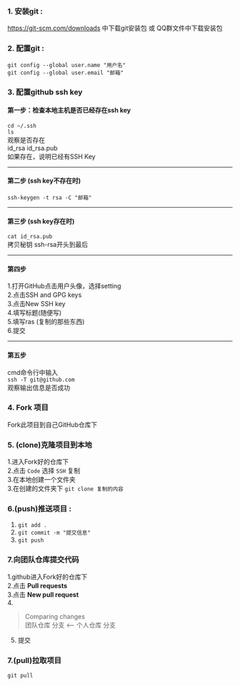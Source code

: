 ### 1. 安装git :
https://git-scm.com/downloads 中下载git安装包 或 QQ群文件中下载安装包
### 2. 配置git :
`git config --global user.name "用户名"`  
`git config --global user.email "邮箱"`  
### 3. 配置github ssh key

#### 第一步：检查本地主机是否已经存在ssh key  
`cd ~/.ssh`  
`ls`  
观察是否存在  
id_rsa  id_rsa.pub  
如果存在，说明已经有SSH Key

---

#### 第二步 (ssh key不存在时)  
`ssh-keygen -t rsa -C "邮箱"`  

---

#### 第三步 (ssh key存在时)
`cat id_rsa.pub`  
拷贝秘钥 ssh-rsa开头到最后  

---

#### 第四步
1.打开GitHub点击用户头像，选择setting  
2.点击SSH and GPG keys  
3.点击New SSH key  
4.填写标题(随便写)  
5.填写ras (复制的那些东西)  
6.提交  

---

#### 第五步
cmd命令行中输入  
`ssh -T git@github.com`  
观察输出信息是否成功  



### 4. Fork 项目
Fork此项目到自己GitHub仓库下  

### 5. (clone)克隆项目到本地
1.进入Fork好的仓库下  
2.点击 `Code` 选择 `SSH` 复制  
3.在本地创建一个文件夹  
3.在创建的文件夹下 `git clone 复制的内容` 

### 6.(push)推送项目 :
1. ` git add . `
2. ` git commit -m "提交信息" `
3. `git push`

### 7.向团队仓库提交代码
1.github进入Fork好的仓库下  
2.点击 **Pull requests**  
3.点击 **New pull request**  
4.
>Comparing changes  
>团队仓库 分支 <-- 个人仓库 分支
>
5. 提交

### 7.(pull)拉取项目
`git pull`